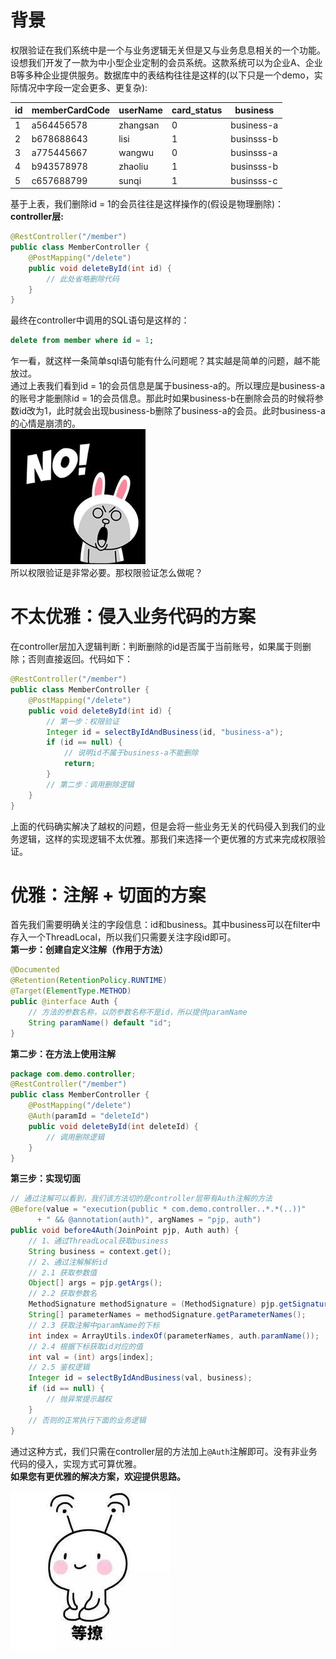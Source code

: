 # 背景
权限验证在我们系统中是一个与业务逻辑无关但是又与业务息息相关的一个功能。<br>
设想我们开发了一款为中小型企业定制的会员系统。这款系统可以为企业A、企业B等多种企业提供服务。数据库中的表结构往往是这样的(以下只是一个demo，实际情况中字段一定会更多、更复杂):

|id|memberCardCode|userName|card_status|business|
|--|--------------|--------|-----------|--------|
|1|a564456578|zhangsan|0|business-a|
|2|b678688643|lisi|1|businsss-b|
|3|a775445667|wangwu|0|businsss-a|
|4|b943578978|zhaoliu|1|businsss-b|
|5|c657688799|sunqi|1|businsss-c|

基于上表，我们删除id = 1的会员往往是这样操作的(假设是物理删除)：<br>
**controller层:**<br>
```java
@RestController("/member")
public class MemberController {
    @PostMapping("/delete")
    public void deleteById(int id) {
        // 此处省略删除代码
    }
}
```
最终在controller中调用的SQL语句是这样的：
```sql
delete from member where id = 1;
```
乍一看，就这样一条简单sql语句能有什么问题呢？其实越是简单的问题，越不能放过。<br>
通过上表我们看到id = 1的会员信息是属于business-a的。所以理应是business-a的账号才能删除id = 1的会员信息。那此时如果business-b在删除会员的时候将参数id改为1，此时就会出现business-b删除了business-a的会员。此时business-a的心情是崩溃的。<br>
![no](../pic/no.jpg)<br>
所以权限验证是非常必要。那权限验证怎么做呢？
# 不太优雅：侵入业务代码的方案
在controller层加入逻辑判断：判断删除的id是否属于当前账号，如果属于则删除；否则直接返回。代码如下：
```java
@RestController("/member")
public class MemberController {
    @PostMapping("/delete")
    public void deleteById(int id) {
        // 第一步：权限验证
        Integer id = selectByIdAndBusiness(id, "business-a");
        if (id == null) {
            // 说明id不属于business-a不能删除
            return;
        }
        // 第二步：调用删除逻辑
    }
}
```
上面的代码确实解决了越权的问题，但是会将一些业务无关的代码侵入到我们的业务逻辑，这样的实现逻辑不太优雅。那我们来选择一个更优雅的方式来完成权限验证。
# 优雅：注解 + 切面的方案
首先我们需要明确关注的字段信息：id和business。其中business可以在filter中存入一个ThreadLocal，所以我们只需要关注字段id即可。<br>
**第一步：创建自定义注解（作用于方法）**
```java
@Documented  
@Retention(RetentionPolicy.RUNTIME)  
@Target(ElementType.METHOD)  
public @interface Auth {
    // 方法的参数名称，以防参数名称不是id，所以提供paramName
    String paramName() default "id";
}
```
**第二步：在方法上使用注解**
```java
package com.demo.controller;
@RestController("/member")
public class MemberController {
    @PostMapping("/delete")
    @Auth(paramId = "deleteId")
    public void deleteById(int deleteId) {
        // 调用删除逻辑
    }
}
```
**第三步：实现切面**
```java
// 通过注解可以看到，我们该方法切的是controller层带有Auth注解的方法
@Before(value = "execution(public * com.demo.controller..*.*(..))"
      + " && @annotation(auth)", argNames = "pjp, auth")
public void before4Auth(JoinPoint pjp, Auth auth) {
    // 1、通过ThreadLocal获取business
    String business = context.get();
    // 2、通过注解解析id
    // 2.1 获取参数值
    Object[] args = pjp.getArgs();
    // 2.2 获取参数名
    MethodSignature methodSignature = (MethodSignature) pjp.getSignature();
    String[] parameterNames = methodSignature.getParameterNames();
    // 2.3 获取注解中paramName的下标
    int index = ArrayUtils.indexOf(parameterNames, auth.paramName());
    // 2.4 根据下标获取id对应的值
    int val = (int) args[index];
    // 2.5 鉴权逻辑
    Integer id = selectByIdAndBusiness(val, business);
    if (id == null) {
        // 抛异常提示越权
    }
    // 否则的正常执行下面的业务逻辑
}
```
通过这种方式，我们只需在controller层的方法加上`@Auth`注解即可。没有非业务代码的侵入，实现方式可算优雅。<br>
**如果您有更优雅的解决方案，欢迎提供思路。**

![欢迎](../pic/1.jpeg)
